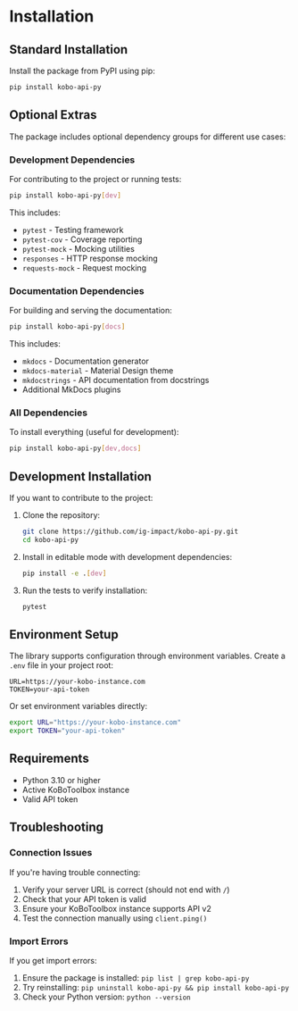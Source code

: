 # Installation

## Standard Installation

Install the package from PyPI using pip:

```bash
pip install kobo-api-py
```

## Optional Extras

The package includes optional dependency groups for different use cases:

### Development Dependencies

For contributing to the project or running tests:

```bash
pip install kobo-api-py[dev]
```

This includes:
- `pytest` - Testing framework
- `pytest-cov` - Coverage reporting
- `pytest-mock` - Mocking utilities
- `responses` - HTTP response mocking
- `requests-mock` - Request mocking

### Documentation Dependencies

For building and serving the documentation:

```bash
pip install kobo-api-py[docs]
```

This includes:
- `mkdocs` - Documentation generator
- `mkdocs-material` - Material Design theme
- `mkdocstrings` - API documentation from docstrings
- Additional MkDocs plugins

### All Dependencies

To install everything (useful for development):

```bash
pip install kobo-api-py[dev,docs]
```

## Development Installation

If you want to contribute to the project:

1. Clone the repository:
   ```bash
   git clone https://github.com/ig-impact/kobo-api-py.git
   cd kobo-api-py
   ```

2. Install in editable mode with development dependencies:
   ```bash
   pip install -e .[dev]
   ```

3. Run the tests to verify installation:
   ```bash
   pytest
   ```

## Environment Setup

The library supports configuration through environment variables. Create a `.env` file in your project root:

```env
URL=https://your-kobo-instance.com
TOKEN=your-api-token
```

Or set environment variables directly:

```bash
export URL="https://your-kobo-instance.com"
export TOKEN="your-api-token"
```

## Requirements

- Python 3.10 or higher
- Active KoBoToolbox instance
- Valid API token

## Troubleshooting

### Connection Issues

If you're having trouble connecting:

1. Verify your server URL is correct (should not end with `/`)
2. Check that your API token is valid
3. Ensure your KoBoToolbox instance supports API v2
4. Test the connection manually using `client.ping()`

### Import Errors

If you get import errors:

1. Ensure the package is installed: `pip list | grep kobo-api-py`
2. Try reinstalling: `pip uninstall kobo-api-py && pip install kobo-api-py`
3. Check your Python version: `python --version`
